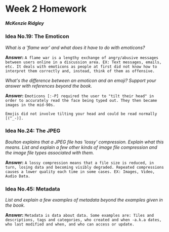 # Week 2 Homework
##### McKenzie Ridgley

### Idea No.19: The Emoticon
*What is a 'flame war' and what does it have to do with emoticons?*

**Answer:** `A flame war is a lengthy exchange of angry/abusive messages between users online in a discussion area. EX: Text messages, emails, etc. It deals with emoticons as people at first did not know how to interpret them correctly and, instead, think of them as offensive.`

*What's the difference between an emoticon and an emoji? Support your answer with references beyond the book.*

**Answer:** `Emoticons [:-P] required the user to "tilt their head" in order to accurately read the face being typed out. They then became images in the mid-90s.`

`Emojis did not involve tilting your head and could be read normally [(^_-)].`



### Idea No.24: The JPEG
*Boulton explains that a JPEG file has 'lossy' compression. Explain what this means. List and explain a few other kinds of image file compression and the image file types associated with them.*

**Answer:** `A lossy compression means that a file size is reduced, in turn, losing data and becoming visibly degraded. Repeated compressions causes a lower quality each time in some cases.
EX: Images, Video, Audio Data.`



### Idea No.45: Metadata
*List and explain a few examples of metadata beyond the examples given in the book.*

**Answer:** `Metadata is data about data. Some examples are:
Tiles and descriptions,
tags and categories,
who created and when -a.k.a dates,
who last modified and when, and
who can access or update.`
